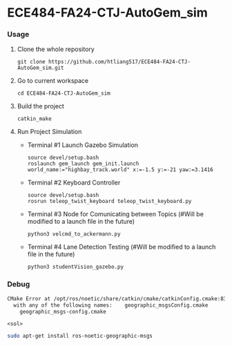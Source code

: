 # ECE484-FA24-CTJ-AutoGem_sim

### Usage

1. Clone the whole repository

   ```
   git clone https://github.com/htliang517/ECE484-FA24-CTJ-AutoGem_sim.git
   ```
2. Go to current workspace

   ```
   cd ECE484-FA24-CTJ-AutoGem_sim
   ```
3. Build the project

   ```
   catkin_make
   ```
4. Run Project Simulation

   - Terminal #1 Launch Gazebo Simulation

     ```
     source devel/setup.bash
     roslaunch gem_launch gem_init.launch world_name:="highbay_track.world" x:=-1.5 y:=-21 yaw:=3.1416
     ```
   - Terminal #2 Keyboard Controller

     ```
     source devel/setup.bash
     rosrun teleop_twist_keyboard teleop_twist_keyboard.py
     ```
   - Terminal #3 Node for Comunicating between Topics (#Will be modified to a launch file in the future)

     ```
     python3 velcmd_to_ackermann.py
     ```
   
   - Terminal #4 Lane Detection Testing (#Will be modified to a launch file in the future)
     ```
     python3 studentVision_gazebo.py
     ```

### Debug

```bash
CMake Error at /opt/ros/noetic/share/catkin/cmake/catkinConfig.cmake:83 (find_package):  Could not find a package configuration file provided by "geographic_msgs"
  with any of the following names:    geographic_msgsConfig.cmake
    geographic_msgs-config.cmake
```

`<sol>`

```bash
sudo apt-get install ros-noetic-geographic-msgs
```
